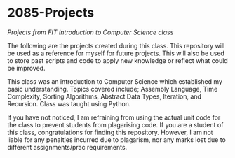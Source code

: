 # 2085-Projects
*Projects from FIT Introduction to Computer Science class*

The following are the projects created during this class. This repository will be used as a reference for myself for future projects. This will also be used to store past scripts and code to apply new knowledge or reflect what could be improved. 

This class was an introduction to Computer Science which established my basic understanding. Topics covered include; Assembly Language, Time Complexity, Sorting Algorithms, Abstract Data Types, Iteration, and Recursion. Class was taught using Python. 

If you have not noticed, I am refraining from using the actual unit code for the class to prevent students from plagarising code. If you are a student of this class, congratulations for finding this repository. However, I am not liable for any penalties incurred due to plagarism, nor any marks lost due to different assignments/prac requirements.
